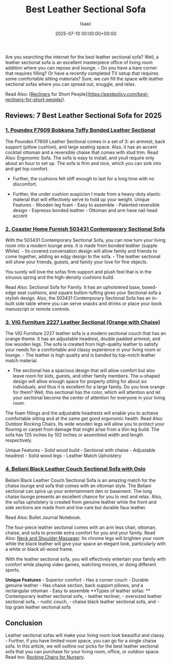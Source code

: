 ﻿---
title: Best Leather Sectional Sofa
description: Are you searching the internet for the best leather sectional sofa? Well, a leather sectional sofa is an excellent masterpiece office of living room addition...
slug: /best-leather-sectional-sofa/
date: 2025-07-10 00:00:00+00:00
lastmod: 2025-07-10 00:00:00+03:00
author: Isaac
categories:
- Recliners
tags:
- recliners
- leather
- sectional
layout: post
---

Are you searching the internet for the best leather sectional sofa? Well, a leather sectional sofa is an excellent masterpiece office of living room addition where you can repose and lounge. - Do you have a bare corner that requires filling? Or have a recently completed TV setup that requires some comfortable sitting materials? Sure, we can fill the space with leather sectional sofas where you can spread out, snuggle, and relax.

Read Also: [[Recliners](https://pestpolicy.com/best-reclining-sectional-sofas/) for Short People](https://pestpolicy.com/best-recliners-for-short-people/).

##  Reviews: 7 Best Leather Sectional Sofa for 2025

###  [1. Poundex F7609 Bobkona Toffy Bonded Leather Sectional](https://www.amazon.com/dp/B01CAJSJR4/?tag=p-policy-20)

The Poundex F7609 Leather Sectional comes in a set of 3: an armrest, back support (pillow cushion), and large seating space. Also, it has an accent cocktail ottoman and a reversible chaise that comes with stud trim. Read Also: Ergonomic Sofa. The sofa is easy to install, and youll require only about an hour to set up. The sofa is firm and nice, which you can sink into and get top comfort.

- Further, the cushions felt stiff enough to last for a long time with no discomfort.

- Further, the under cushion suspicion I made from a heavy-duty elastic material that will effectively serve to hold up your weight. Unique Features - Wooden leg foam - Easy to assemble - Patented reversible design - Espresso bonded leather - Ottoman and arm have nail head accent

###  [2. Coaster Home Furnish 503431 Contemporary Sectional Sofa](https://www.amazon.com/dp/B00R2P6N8O/?tag=p-policy-20)

With the 503431 Contemporary Sectional Sofa, you can now turn your living room into a modern lounge area. It is made from bonded leather (supple White). - Its covered conversation design will allow family and friends to come together, adding an edgy design to the sofa. - The leather sectional will show your friends, guests, and family your love for fine objects.

You surely will love the sofas firm support and plush feel that is in the sinuous spring and the high-density cushions build.

Read Also: Sectional Sofa for Family. It has an upholstered base, boxed-edge seat cushions, and square button-tufting gives your Sectional sofa a stylish design. Also, the 503431 Contemporary Sectional Sofa has an in-built side table where you can serve snacks and drinks or place your book manuscript or remote controls.

###  [3. VIG Furniture 2227 Leather Sectional (Orange with Chaise)](https://www.amazon.com/dp/B00CRT52ZA/tag=p-policy-20)

The VIG Furniture 2227 leather sofa is a modern sectional couch that has an orange theme. It has an adjustable headrest, double padded armrest, and low wooden legs. The sofa is created from high-quality leather to satisfy your needs for a comfortable and classy experience in your living room or lounge. - The leather is high quality and is banded by top-notch leather match material.

- The sectional has a spacious design that will allow comfort but also leave room for kids, guests, and other family members. The u-shaped design will allow enough space for property sitting for about six individuals, and thus it is excellent for a large family. Do you love orange for them? Well, this sectional has the color, which will attention and let your sectional become the center of attention for everyone in your living room.

The foam fillings and the adjustable headrests will enable you to achieve comfortable sitting and at the same get good ergonomic health. Read Also: Outdoor Rocking Chairs. Its wide wooden legs will allow you to protect your flooring or carpet from damage that might arise from a thin leg build. The sofa has 125 inches by 102 inches or assembled width and length respectively.

Unique Features - Solid wood build - Sectional with chaise - Adjustable headrest - Solid wood legs - Leather Match Upholstery

###  [4. Beliani Black Leather Couch Sectional Sofa with Oslo](https://www.amazon.com/dp/B00TB2J0KE/?tag=p-policy-20)

Beliani Black Leather Couch Sectional Sofa is an amazing match for the chaise lounge and sofa that comes with an ottoman style. The Beliani sectional can spice up your entertainment den or basement. The long chaise lounge presents an excellent chance for you to rest and relax. Also, the sofas upholstery is created from genuine leather while the front and side sections are made from and low care but durable faux leather.

Read Also: Bullet Journal Notebook.

The four-piece leather sectional comes with an arm less chair, ottoman, chaise, and sofa to provide extra comfort for you and your family. Read Also: [Neck and Shoulder Massager](https://pestpolicy.com/best-neck-and-shoulder-massager/). Its chrome legs will brighten your room while the black leather will give your space an elegant look, particularly with a white or black all-wood frame.

With the leather sectional sofa, you will effectively entertain your family with comfort while playing video games, watching movies, or doing different sports.

**Unique Features** - Superior comfort - Has a corner couch - Durable genuine leather - Has chaise section, back support pillows, and a rectangular ottoman - Easy to assemble **Types of leather sofas: ** Contemporary leather sectional sofa, - leather recliner, - oversized leather sectional sofa, - rustic couch, - chaise black leather sectional sofa, and - top grain leather sectional sofa

##  Conclusion

Leather sectional sofas will make your living room look beautiful and classy. - Further, if you have limited room space, you can go for a single chaise sofa. In this article, we will outline our picks for the best leather sectional sofa that you can purchase for your living room, office, or outdoor space. Read too: [Rocking Chairs for Nursery](https://pestpolicy.com/best-rocking-chairs-for-nursery/).

